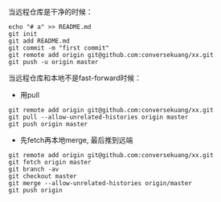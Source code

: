 当远程仓库是干净的时候：

```shell
echo "# a" >> README.md
git init
git add README.md
git commit -m "first commit"
git remote add origin git@github.com:conversekuang/xx.git
git push -u origin master
```



当远程仓库和本地不是fast-forward时候：

- 用pull

```shell
git remote add origin git@github.com:conversekuang/xx.git
git pull --allow-unrelated-histories origin master 
git push origin master
```



- 先fetch再本地merge, 最后推到远端

```shell
git remote add origin git@github.com:conversekuang/xx.git
git fetch origin master
git branch -av
git checkout master 
git merge --allow-unrelated-histories origin/master 
git push origin
```





